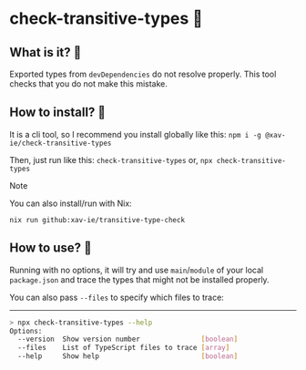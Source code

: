 # check-transitive-types 🏬

## What is it? 🥚

Exported types from `devDependencies` do not resolve properly. This tool checks that you do not make this mistake.

## How to install? 🐣

It is a cli tool, so I recommend you install globally like this:
`npm i -g @xav-ie/check-transitive-types`

Then, just run like this:
`check-transitive-types` or, `npx check-transitive-types`

> [!NOTE]
> You can also install/run with Nix:
>
> `nix run github:xav-ie/transitive-type-check`

## How to use? 🐥

Running with no options, it will try and use `main`/`module` of your local `package.json` and trace the types that might not be installed properly.

You can also pass `--files` to specify which files to trace:

---

```sh
> npx check-transitive-types --help
Options:
  --version  Show version number               [boolean]
  --files    List of TypeScript files to trace [array]
  --help     Show help                         [boolean]
```
